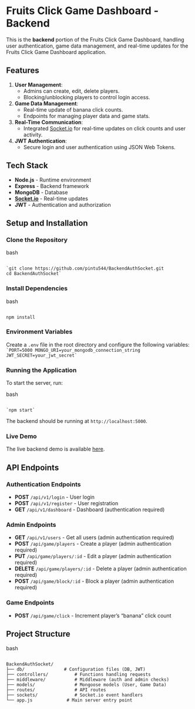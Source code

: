 <!DOCTYPE html>
<html>

<head>
  <meta charset="utf-8">
  <meta name="viewport" content="width=device-width, initial-scale=1.0">
  
  <link rel="stylesheet" href="https://stackedit.io/style.css" />
</head>

<body class="stackedit">
  <div class="stackedit__html"><h1 id="fruits-click-game-dashboard---backend">Fruits Click Game Dashboard - Backend</h1>
<p>This is the <strong>backend</strong> portion of the Fruits Click Game Dashboard, handling user authentication, game data management, and real-time updates for the Fruits Click Game Dashboard application.</p>
<h2 id="features">Features</h2>
<ol>
<li><strong>User Management</strong>:
<ul>
<li>Admins can create, edit, delete players.</li>
<li>Blocking/unblocking players to control login access.</li>
</ul>
</li>
<li><strong>Game Data Management</strong>:
<ul>
<li>Real-time update of banana click counts.</li>
<li>Endpoints for managing player data and game stats.</li>
</ul>
</li>
<li><strong>Real-Time Communication</strong>:
<ul>
<li>Integrated <a href="http://Socket.io">Socket.io</a> for real-time updates on click counts and user activity.</li>
</ul>
</li>
<li><strong>JWT Authentication</strong>:
<ul>
<li>Secure login and user authentication using JSON Web Tokens.</li>
</ul>
</li>
</ol>
<h2 id="tech-stack">Tech Stack</h2>
<ul>
<li><strong>Node.js</strong> - Runtime environment</li>
<li><strong>Express</strong> - Backend framework</li>
<li><strong>MongoDB</strong> - Database</li>
<li><strong><a href="http://Socket.io">Socket.io</a></strong> - Real-time updates</li>
<li><strong>JWT</strong> - Authentication and authorization</li>
</ul>
<h2 id="setup-and-installation">Setup and Installation</h2>
<h3 id="clone-the-repository">Clone the Repository</h3>
<p>bash</p>
<pre><code>
`git clone https://github.com/pintu544/BackendAuthSocket.git
cd BackendAuthSocket` 
</code></pre>
<h3 id="install-dependencies">Install Dependencies</h3>
<p>bash</p>
<pre><code>
npm install
</code></pre>
<h3 id="environment-variables">Environment Variables</h3>
<p>Create a <code>.env</code> file in the root directory and configure the following variables:<br>
<code>`PORT=5000 MONGO_URI=your_mongodb_connection_string JWT_SECRET=your_jwt_secret`</code></p>
<h3 id="running-the-application">Running the Application</h3>
<p>To start the server, run:</p>
<p>bash</p>
<pre><code>
`npm start` 
</code></pre>
<p>The backend should be running at <code>http://localhost:5000</code>.</p>
<h3 id="live-demo">Live Demo</h3>
<p>The live backend demo is available <a href="https://backendauthsocket.onrender.com">here</a>.</p>
<h2 id="api-endpoints">API Endpoints</h2>
<h3 id="authentication-endpoints">Authentication Endpoints</h3>
<ul>
<li><strong>POST</strong> <code>/api/v1/login</code> - User login</li>
<li><strong>POST</strong> <code>/api/v1/register</code> - User registration</li>
<li><strong>GET</strong> <code>/api/v1/dashboard</code> - Dashboard (authentication required)</li>
</ul>
<h3 id="admin-endpoints">Admin Endpoints</h3>
<ul>
<li><strong>GET</strong> <code>/api/v1/users</code> - Get all users (admin authentication required)</li>
<li><strong>POST</strong> <code>/api/game/players</code> - Create a player (admin authentication required)</li>
<li><strong>PUT</strong> <code>/api/game/players/:id</code> - Edit a player (admin authentication required)</li>
<li><strong>DELETE</strong> <code>/api/game/players/:id</code> - Delete a player (admin authentication required)</li>
<li><strong>POST</strong> <code>/api/game/block/:id</code> - Block a player (admin authentication required)</li>
</ul>
<h3 id="game-endpoints">Game Endpoints</h3>
<ul>
<li><strong>POST</strong> <code>/api/game/click</code> - Increment player’s “banana” click count</li>
</ul>
<h2 id="project-structure">Project Structure</h2>
<p>bash</p>
<pre><code>
BackendAuthSocket/
├── db/               # Configuration files (DB, JWT)
├── controllers/          # Functions handling requests
├── middleware/           # Middleware (auth and admin checks)
├── models/               # Mongoose models (User, Game Data)
├── routes/               # API routes
├── sockets/              # Socket.io event handlers
└── app.js             # Main server entry point
</code></pre>
</div>
</body>

</html>
